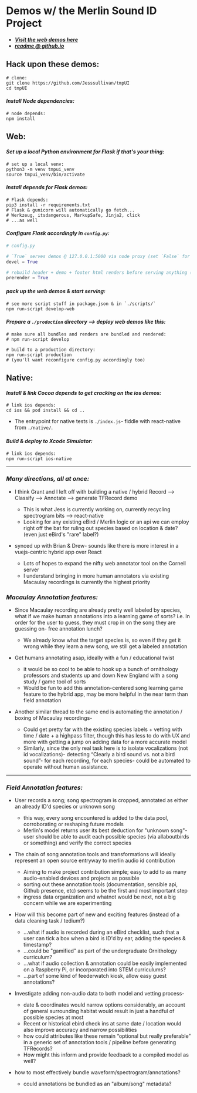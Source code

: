 
# Demos w/ the Merlin Sound ID Project
    
- ***[*Visit the web demos here*](https://tmpui.herokuapp.com/)***  
- ***[*readme @ github.io*](https://jesssullivan.github.io/tmpUI/)***
    
    
    
## **Hack upon these demos:**
    
```
# clone:
git clone https://github.com/Jesssullivan/tmpUI
cd tmpUI
```

#### *Install Node dependencies:*   
    
```
# node depends:
npm install  
```

## Web:
   
   
#### *Set up a local Python environment for Flask if that's your thing:*
```
# set up a local venv:
python3 -m venv tmpui_venv
source tmpui_venv/bin/activate
```

#### *Install depends for Flask demos:* 
    
```
# Flask depends:
pip3 install -r requirements.txt
# Flask & gunicorn will automatically go fetch... 
# Werkzeug, itsdangerous, MarkupSafe, Jinja2, click 
# ...as well
```

#### *Configure Flask accordingly in `config.py`:*    
   
```Python
# config.py

# `True` serves demos @ 127.0.0.1:5000 via node proxy (set `False` for production @ 0.0.0.0:80)
devel = True

# rebuild header + demo + footer html renders before serving anything (set `False` for production):
prerender = True
```

#### *pack up the web demos & start serving:* 
    
```
# see more script stuff in package.json & in `./scripts/`
npm run-script develop-web
```

#### *Prepare a `./production` directory --> deploy web demos like this:*
```
# make sure all bundles and renders are bundled and rendered:
# npm run-script develop

# build to a production directory:
npm run-script production
# (you'll want reconfigure config.py accordingly too)
```

## Native:
    
   
#### *Install & link Cocoa depends to get cracking on the ios demos:*   
    
```
# link ios depends:
cd ios && pod install && cd ..
```

- The entrypoint for native tests is `./index.js`- fiddle with react-native from `./native/`.
        
        
#### *Build & deploy to Xcode Simulator:*   
    
```
# link ios depends:
npm run-script ios-native
```

- - - 

### *Many directions, all at once:*    

- I think Grant and I left off with building a native / hybrid Record --> Classify --> Annotate --> generate TFRecord demo
    - This is what Jess is currently working on, currently recycling spectrogram bits --> react-native 
    - Looking for any existing eBird / Merlin logic or an api we can employ right off the bat for ruling out species based on location & date? (even just eBird's "rare" label?)        
    
- synced up with Brian & Drew- sounds like there is more interest in a vuejs-centric hybrid app over React      
     - Lots of hopes to expand the nifty web annotator tool on the Cornell server 
     - I understand bringing in more human annotators via existing Macaulay recordings is currently the highest priority
  
    
### *Macaulay Annotation features:*        

- Since Macaulay recording are already pretty well labeled by species, what if we make human annotations into a learning game of sorts?  i.e. In order for the user to guess, they must crop in on the song they are guessing on- free annotation lunch?  
    - We already know what the target species is, so even if they get it wrong while they learn a new song, we still get a labeled annotation

- Get humans annotating asap, ideally with a fun / educational twist
   - it would be so cool to be able to hook up a bunch of ornithology professors and students up and down New England with a song study / game tool of sorts
   - Would be fun to add this annotation-centered song learning game feature to the hybrid app, may be more helpful in the near term than field annotation 
       
- Another similar thread to the same end is automating the annotation / boxing of Macaulay recordings- 
    - Could get pretty far with the existing species labels + vetting with time / date + a highpass filter, though this has less to do with UX and more with getting a jump on adding data for a more accurate model
    - Similarly, since the only real task here is to isolate vocalizations (not id vocalizations)- detecting “Clearly a bird sound vs. not a bird sound”- for each recording, for each species- could be automated to operate without human assistance.  

---    
   
### *Field Annotation features:*

* User records a song; song spectrogram is cropped, annotated as either an already ID'd species or unknown song
   * this way, every song encountered is added to the data pool, corroborating or reshaping future models
   * Merlin's model returns user its best deduction for "unknown song"- user should be able to audit each possible species (via allaboutbirds or something) and verify the correct species

* The chain of song annotation tools and transformations will ideally represent an open source entryway to merlin audio id contribution
   * Aiming to make project contribution simple; easy to add to as many audio-enabled devices and projects as possible
   * sorting out these annotation tools (documentation, sensible api, Github presence, etc) seems to be the first and most important step
   * ingress data organization and whatnot would be next, not a big concern while we are experimenting

* How will this become part of new and exciting features (instead of a data cleaning task / tedium?)
   * ...what if audio is recorded during an eBird checklist, such that a user can tick a box when a bird is ID'd by ear, adding the species & timestamp?
   * ...could be "gamified" as part of the undergraduate Ornithology curriculum?
   * ...what if audio collection & annotation could be easily implemented on a Raspberry Pi, or incorporated into STEM curriculums?
   * ...part of some kind of feederwatch kiosk, allow easy guest annotations?

* Investigate adding non-audio data to both model and vetting process-
   * date & coordinates would narrow options considerably, an account of general surrounding habitat would result in just a handful of possible species at most
   * Recent or historical ebird check ins at same date / location would also improve accuracy and narrow possibilities
   * how could attributes like these remain “optional but really preferable” in a generic set of annotation tools / pipeline before generating TFRecords?
   * How might this inform and provide feedback to a compiled model as well?

* how to most effectively bundle waveform/spectrogram/annotations?
  * could annotations be bundled as an "album/song" metadata?

